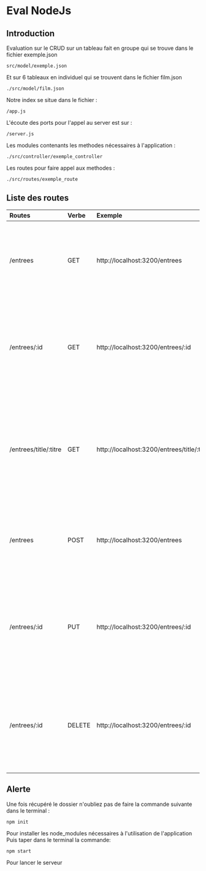 Eval NodeJs
=

## Introduction

Evaluation sur le CRUD sur un tableau fait en groupe qui se trouve dans le fichier exemple.json
```
src/model/exemple.json
``` 
Et sur 6 tableaux en individuel qui se trouvent dans le fichier film.json

```
./src/model/film.json
```

Notre index se situe dans le fichier :
```
/app.js
```
L'écoute des ports pour l'appel au server est sur :
```
/server.js
```
Les modules contenants les methodes nécessaires à l'application :
```
./src/controller/exemple_controller
```
Les routes pour faire appel aux methodes :
```
./src/routes/exemple_route
```
## Liste des routes
| Routes | Verbe | Exemple | Explication |
| :------| :-----| :-------| -----------:|
| /entrees | GET | http://localhost:3200/entrees | une route qui va permettre d'afficher les données contenu dans le tableau d'un fichier |
| /entrees/:id | GET | http://localhost:3200/entrees/:id | une route qui va permettre d'afficher une entrée d'un tableau récupérée par son id  contenu dans un fichier |
| /entrees/title/:titre | GET | http://localhost:3200/entrees/title/:titre | une route qui va permettre d'afficher les données d'une entrée récupérée grace à son titre dans le tableau d'un fichier |
| /entrees | POST | http://localhost:3200/entrees | une route qui va permettre d'insérer des données dans le tableau d'un fichier |
| /entrees/:id | PUT | http://localhost:3200/entrees/:id | une route qui va permettre de mettre à jour les données contenu dans le tableau d'un fichier en le ciblant par son id |
| /entrees/:id| DELETE | http://localhost:3200/entrees/:id | une route qui va permettre d'effacer les données contenu dans le tableau d'un fichier récupérer par son id |

## Alerte

Une fois récupéré le dossier n'oubliez pas de faire la commande suivante dans le terminal : 
```
npm init
```
Pour installer les node_modules nécessaires à l'utilisation de l'application
Puis taper dans le terminal la commande: 
```
npm start
```
Pour lancer le serveur